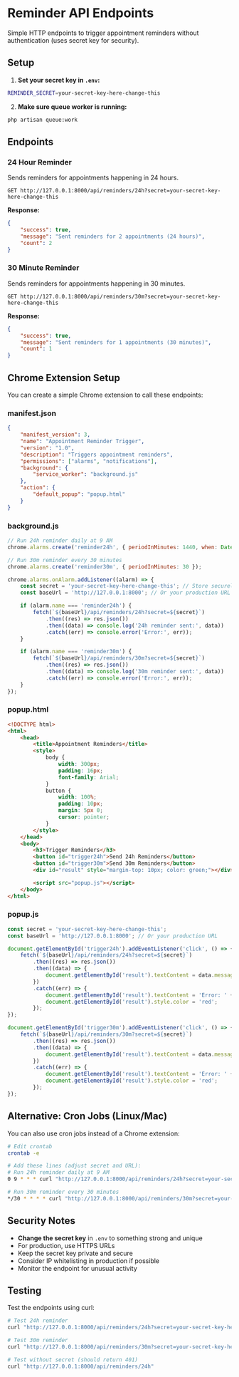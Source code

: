 # Reminder API Endpoints

Simple HTTP endpoints to trigger appointment reminders without authentication (uses secret key for security).

## Setup

1. **Set your secret key in `.env`:**

```bash
REMINDER_SECRET=your-secret-key-here-change-this
```

2. **Make sure queue worker is running:**

```bash
php artisan queue:work
```

## Endpoints

### 24 Hour Reminder

Sends reminders for appointments happening in 24 hours.

```
GET http://127.0.0.1:8000/api/reminders/24h?secret=your-secret-key-here-change-this
```

**Response:**

```json
{
    "success": true,
    "message": "Sent reminders for 2 appointments (24 hours)",
    "count": 2
}
```

### 30 Minute Reminder

Sends reminders for appointments happening in 30 minutes.

```
GET http://127.0.0.1:8000/api/reminders/30m?secret=your-secret-key-here-change-this
```

**Response:**

```json
{
    "success": true,
    "message": "Sent reminders for 1 appointments (30 minutes)",
    "count": 1
}
```

## Chrome Extension Setup

You can create a simple Chrome extension to call these endpoints:

### manifest.json

```json
{
    "manifest_version": 3,
    "name": "Appointment Reminder Trigger",
    "version": "1.0",
    "description": "Triggers appointment reminders",
    "permissions": ["alarms", "notifications"],
    "background": {
        "service_worker": "background.js"
    },
    "action": {
        "default_popup": "popup.html"
    }
}
```

### background.js

```javascript
// Run 24h reminder daily at 9 AM
chrome.alarms.create('reminder24h', { periodInMinutes: 1440, when: Date.now() + 60000 });

// Run 30m reminder every 30 minutes
chrome.alarms.create('reminder30m', { periodInMinutes: 30 });

chrome.alarms.onAlarm.addListener((alarm) => {
    const secret = 'your-secret-key-here-change-this'; // Store securely
    const baseUrl = 'http://127.0.0.1:8000'; // Or your production URL

    if (alarm.name === 'reminder24h') {
        fetch(`${baseUrl}/api/reminders/24h?secret=${secret}`)
            .then((res) => res.json())
            .then((data) => console.log('24h reminder sent:', data))
            .catch((err) => console.error('Error:', err));
    }

    if (alarm.name === 'reminder30m') {
        fetch(`${baseUrl}/api/reminders/30m?secret=${secret}`)
            .then((res) => res.json())
            .then((data) => console.log('30m reminder sent:', data))
            .catch((err) => console.error('Error:', err));
    }
});
```

### popup.html

```html
<!DOCTYPE html>
<html>
    <head>
        <title>Appointment Reminders</title>
        <style>
            body {
                width: 300px;
                padding: 16px;
                font-family: Arial;
            }
            button {
                width: 100%;
                padding: 10px;
                margin: 5px 0;
                cursor: pointer;
            }
        </style>
    </head>
    <body>
        <h3>Trigger Reminders</h3>
        <button id="trigger24h">Send 24h Reminders</button>
        <button id="trigger30m">Send 30m Reminders</button>
        <div id="result" style="margin-top: 10px; color: green;"></div>

        <script src="popup.js"></script>
    </body>
</html>
```

### popup.js

```javascript
const secret = 'your-secret-key-here-change-this';
const baseUrl = 'http://127.0.0.1:8000'; // Or your production URL

document.getElementById('trigger24h').addEventListener('click', () => {
    fetch(`${baseUrl}/api/reminders/24h?secret=${secret}`)
        .then((res) => res.json())
        .then((data) => {
            document.getElementById('result').textContent = data.message;
        })
        .catch((err) => {
            document.getElementById('result').textContent = 'Error: ' + err;
            document.getElementById('result').style.color = 'red';
        });
});

document.getElementById('trigger30m').addEventListener('click', () => {
    fetch(`${baseUrl}/api/reminders/30m?secret=${secret}`)
        .then((res) => res.json())
        .then((data) => {
            document.getElementById('result').textContent = data.message;
        })
        .catch((err) => {
            document.getElementById('result').textContent = 'Error: ' + err;
            document.getElementById('result').style.color = 'red';
        });
});
```

## Alternative: Cron Jobs (Linux/Mac)

You can also use cron jobs instead of a Chrome extension:

```bash
# Edit crontab
crontab -e

# Add these lines (adjust secret and URL):
# Run 24h reminder daily at 9 AM
0 9 * * * curl "http://127.0.0.1:8000/api/reminders/24h?secret=your-secret-key-here-change-this"

# Run 30m reminder every 30 minutes
*/30 * * * * curl "http://127.0.0.1:8000/api/reminders/30m?secret=your-secret-key-here-change-this"
```

## Security Notes

- **Change the secret key** in `.env` to something strong and unique
- For production, use HTTPS URLs
- Keep the secret key private and secure
- Consider IP whitelisting in production if possible
- Monitor the endpoint for unusual activity

## Testing

Test the endpoints using curl:

```bash
# Test 24h reminder
curl "http://127.0.0.1:8000/api/reminders/24h?secret=your-secret-key-here-change-this"

# Test 30m reminder
curl "http://127.0.0.1:8000/api/reminders/30m?secret=your-secret-key-here-change-this"

# Test without secret (should return 401)
curl "http://127.0.0.1:8000/api/reminders/24h"
```
